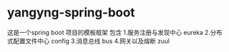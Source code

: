 # yangyng-spring-boot
这是一个spring boot 项目的模板框架 包含
1.服务注册与发现中心 eureka
2.分布式配置文件中心 config
3.消息总线 bus
4.网关以及熔断 zuul
